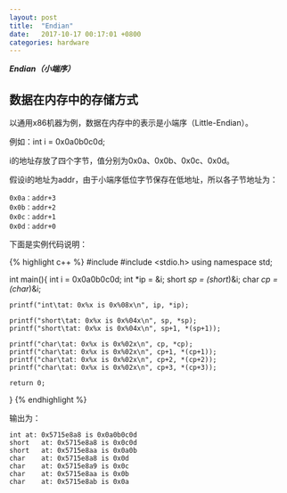 ```yaml
---
layout: post
title:  "Endian"
date:   2017-10-17 00:17:01 +0800
categories: hardware
---
```


***Endian（小端序）***




## 数据在内存中的存储方式

以通用x86机器为例，数据在内存中的表示是小端序（Little-Endian）。

例如：int i = 0x0a0b0c0d;

i的地址存放了四个字节，值分别为0x0a、0x0b、0x0c、0x0d。

假设i的地址为addr，由于小端序低位字节保存在低地址，所以各子节地址为：

```
0x0a：addr+3
0x0b：addr+2
0x0c：addr+1
0x0d：addr+0
```

下面是实例代码说明：

{% highlight c++ %}
#include <iostream>
#include <stdio.h>
using namespace std;

int main(){
    int i = 0x0a0b0c0d;
    int *ip = &i;
    short *sp = (short*)&i;
    char *cp = (char*)&i;
    
    printf("int\tat: 0x%x is 0x%08x\n", ip, *ip);

    printf("short\tat: 0x%x is 0x%04x\n", sp, *sp);
    printf("short\tat: 0x%x is 0x%04x\n", sp+1, *(sp+1));

    printf("char\tat: 0x%x is 0x%02x\n", cp, *cp);
    printf("char\tat: 0x%x is 0x%02x\n", cp+1, *(cp+1));
    printf("char\tat: 0x%x is 0x%02x\n", cp+2, *(cp+2));
    printf("char\tat: 0x%x is 0x%02x\n", cp+3, *(cp+3));

    return 0;
}
{% endhighlight %}

输出为：

```
int	at: 0x5715e8a8 is 0x0a0b0c0d
short	at: 0x5715e8a8 is 0x0c0d
short	at: 0x5715e8aa is 0x0a0b
char	at: 0x5715e8a8 is 0x0d
char	at: 0x5715e8a9 is 0x0c
char	at: 0x5715e8aa is 0x0b
char	at: 0x5715e8ab is 0x0a
```


